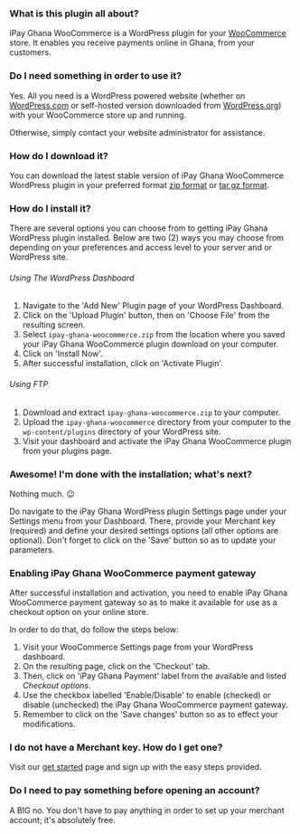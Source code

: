 ### What is this plugin all about?
iPay Ghana WooCommerce is a WordPress plugin for your [WooCommerce](https://woocommerce.com/) store.
It enables you receive payments online in Ghana, from your customers.

### Do I need something in order to use it?
Yes. All you need is a WordPress powered website (whether on [WordPress.com](https://wordpress.com/) or self-hosted version downloaded from [WordPress.org](https://wordpress.org/download/)) with your WooCommerce store up and running.

Otherwise, simply contact your website administrator for assistance.

### How do I download it?
You can download the latest stable version of iPay Ghana WooCommerce WordPress plugin in your preferred format [zip format](https://github.com/darelabs/ipay-ghana-woocommerce/archive/1.0.8.zip) or [tar.gz format](https://github.com/darelabs/ipay-ghana-woocommerce/archive/1.0.8.tar.gz).

### How do I install it?
There are several options you can choose from to getting iPay Ghana WordPress plugin installed.
Below are two (2) ways you may choose from depending on your preferences and access level to your server and or WordPress site.

###### Using The WordPress Dashboard

1. Navigate to the 'Add New' Plugin page of your WordPress Dashboard.
2. Click on the 'Upload Plugin' button, then on 'Choose File' from the resulting screen.
3. Select `ipay-ghana-woocommerce.zip` from the location where you saved your iPay Ghana WooCommerce plugin download on your computer.
4. Click on 'Install Now'.
5. After successful installation, click on 'Activate Plugin'.

###### Using FTP

1. Download and extract `ipay-ghana-woocommerce.zip` to your computer.
2. Upload the `ipay-ghana-woocommerce` directory from your computer to the `wp-content/plugins` directory of your WordPress site.
3. Visit your dashboard and activate the iPay Ghana WooCommerce plugin from your plugins page.

### Awesome! I'm done with the installation; what's next?
Nothing much. 😉

Do navigate to the iPay Ghana WordPress plugin Settings page under your Settings menu from your Dashboard.
There, provide your Merchant key (required) and define your desired settings options (all other options are optional).
Don't forget to click on the 'Save' button so as to update your parameters.

### Enabling iPay Ghana WooCommerce payment gateway

After successful installation and activation, you need to enable iPay Ghana WooCommerce payment gateway so as to make it available for use as a checkout option on your online store.

In order to do that, do follow the steps below:

1. Visit your WooCommerce Settings page from your WordPress dashboard.
2. On the resulting page, click on the 'Checkout' tab.
3. Then, click on 'iPay Ghana Payment' label from the available and listed *Checkout options*.
4. Use the checkbox labelled 'Enable/Disable' to enable (checked) or disable (unchecked) the iPay Ghana WooCommerce payment gateway.
5. Remember to click on the 'Save changes' button so as to effect your modifications.

### I do not have a Merchant key. How do I get one?
Visit our [get started](https://manage.ipaygh.com/xmanage/get-started) page and sign up with the easy steps provided.

### Do I need to pay something before opening an account?
A BIG no.
You don't have to pay anything in order to set up your merchant account; it's absolutely free.
